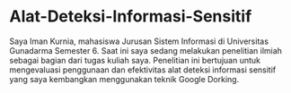 # Alat-Deteksi-Informasi-Sensitif
Saya Iman Kurnia, mahasiswa Jurusan Sistem Informasi di Universitas Gunadarma Semester 6. Saat ini saya sedang melakukan penelitian ilmiah sebagai bagian dari tugas kuliah saya. Penelitian ini bertujuan untuk mengevaluasi penggunaan dan efektivitas alat deteksi informasi sensitif yang saya kembangkan menggunakan teknik Google Dorking.
